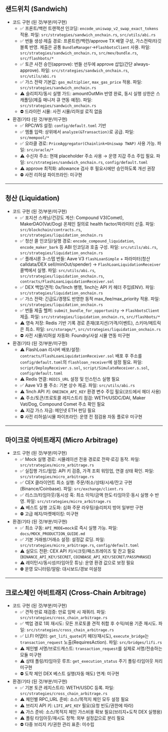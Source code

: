 ## **샌드위치 (Sandwich)**

- 코드 구현 (된 것/부분/미구현)
  - ✅ 프론트/백런 트랜잭션 인코딩: `encode_uniswap_v2_swap_exact_tokens` 적용. 파일: `src/strategies/sandwich_onchain.rs`, `src/utils/abi.rs`
  - ✅ 번들 생성·제출 경로: 프론트런/백런/approve TX 배열 구성, 가스전략/타깃블록 반영. 제출은 공통 `BundleManager`→`FlashbotsClient` 사용. 파일: `src/strategies/sandwich_onchain.rs`, `src/mev/bundle.rs`, `src/flashbots/*`
  - ✅ 토큰 사전 승인(approve): 번들 선두에 approve 삽입(간단 always-approve). 파일: `src/strategies/sandwich_onchain.rs`, `src/utils/abi.rs`
  - ✅ 가스 전략 기본값: `gas_multiplier`, `max_gas_price` 적용. 파일: `src/strategies/sandwich_onchain.rs`
  - ⚠️ 슬리피지/동시 실행 가드: amountOutMin 반영 완료, 동시 실행 상한은 스캐폴딩(제출 매니저 큐 연동 예정). 파일: `src/strategies/sandwich_onchain.rs`
  - ⛔ 드라이런 시뮬: 사전 시뮬/리허설 로직 없음
- 환경/기타 (된 것/부분/미구현)
  - ✅ RPC/WS 설정: `config/default.toml` 기반
  - ✅ 멤풀 입력: 상위에서 `analyze(&Transaction)`로 공급. 파일: `src/mempool/*`
  - ✅ 오라클 경로: `PriceAggregator(Chainlink+Uniswap TWAP)` 사용 가능. 파일: `src/oracle/*`
  - ⚠️ 수신자 주소: 현재 placeholder 주소 사용 → 운영 지갑 주소 주입 필요. 파일: `src/strategies/sandwich_onchain.rs`, `config/default.toml`
  - ⚠️ approve 최적화: allowance 검사 후 필요시에만 승인하도록 개선 권장
  - ⛔ 사전 리허설 파이프라인: 미구현

---

## **청산 (Liquidation)**

- 코드 구현 (된 것/부분/미구현)
  - ✅ 포지션 스캐닝/건강도 계산: Compound V3(Comet), MakerDAO(Vat/Dog) 온체인 질의로 health factor/파라미터 산출. 파일: `src/blockchain/contracts.rs`, `src/strategies/liquidation_onchain.rs`
  - ✅ 청산 콜 인코딩/실행 경로: `encode_compound_liquidation`, `encode_maker_bark` 등 ABI 인코딩과 호출 구성. 파일: `src/utils/abi.rs`, `src/strategies/liquidation_onchain.rs`
  - ✅ 플래시론 3-스텝 번들: Aave V3 `flashLoanSimple` + 파라미터(청산 calldata/DEX sell/minOut/spender) → `FlashLoanLiquidationReceiver` 콜백에서 실행. 파일: `src/utils/abi.rs`, `src/strategies/liquidation_onchain.rs`, `contracts/FlashLoanLiquidationReceiver.sol`
  - ✅ DEX 백업/견적: 0x/1inch 병행, 1inch는 API 키 헤더 주입(ENV). 파일: `src/strategies/liquidation_onchain.rs`
  - ✅ 가스 전략: 긴급도/경쟁도 반영한 동적 max_fee/max_priority 적용. 파일: `src/strategies/liquidation_onchain.rs`
  - ✅ 번들 제출 헬퍼: `submit_bundle_for_opportunity` → `FlashbotsClient` 제출. 파일: `src/strategies/liquidation_onchain.rs`, `src/flashbots/*`
  - ⚠️ 영속 저장: Redis 기반 기록 경로 존재(포지션/가격/이벤트), 스키마/메트릭은 최소. 파일: `src/storage/*`, `src/strategies/liquidation_onchain.rs`
  - ⛔ 사전 시뮬/리허설 자동화: Foundry/사설 시뮬 연동 미구현
- 환경/기타 (된 것/부분/미구현)
  - ⚠️ FlashLoan 리시버 배포/설정: `contracts/FlashLoanLiquidationReceiver.sol` 배포 후 주소를 `config/default.toml`의 `flashloan_receiver`에 설정 필요. 파일: `script/DeployReceiver.s.sol`, `script/SimulateReceiver.s.sol`, `config/default.toml`
  - ⚠️ Redis 연결: `REDIS_URL` 설정 및 인스턴스 실행 필요
  - ✅ Aave V3 풀 주소: 기본 상수 제공. 파일: `src/utils/abi.rs`
  - ⚠️ 1inch API 키: `ONEINCH_API_KEY` 환경 변수 주입 필요(코드에서 헤더 사용)
  - ⚠️ 주소/토큰/프로토콜 레지스트리 점검: WETH/USDC/DAI, Maker Vat/Dog, Compound Comet 주소 확인 필요
  - ⚠️ 지갑 가스 자금: 메인넷 ETH 펀딩 필요
  - ⛔ 사전 리허설/시뮬 파이프라인: 운영 전 점검용 자동 플로우 미구현

---

## **마이크로 아비트래지 (Micro Arbitrage)**

- 코드 구현 (된 것/부분/미구현)
  - ✅ Mock 실행 경로: 시뮬레이션 전용 경로로 전략·로깅 동작. 파일: `src/strategies/micro_arbitrage.rs`
  - ✅ 실집행 가드/웜업: API 키 검증, 가격 조회 워밍업, 연결 상태 확인. 파일: `src/strategies/micro_arbitrage.rs`
  - ✅ CEX 클라이언트 최소 실행: 주문/취소/상태/시세/잔고 구현(Binance/Coinbase). 파일: `src/exchange/client.rs`
  - ✅ 리스크/타임아웃/동시성 훅: 최소 이익/금액 한도·타임아웃·동시 실행 수 반영. 파일: `src/strategies/micro_arbitrage.rs`
  - ⚠️ 베스트 실행 고도화: 심화 주문 라우팅/슬리피지 방어 일부만 구현
  - ⛔ 고급 헤지/마켓메이킹: 미구현
- 환경/기타 (된 것/부분/미구현)
  - ✅ 최소 구동: `API_MODE=mock`로 즉시 실행 가능. 파일: `docs/MOCK_PRODUCTION_GUIDE.md`
  - ✅ 기본 거래쌍/거래소 설정: 설정값 로딩. 파일: `src/strategies/micro_arbitrage.rs`, `config/default.toml`
  - ⚠️ 실모드 전환: CEX API 키/시크릿/패스프레이즈 및 잔고 필요 (`BINANCE_API_KEY/SECRET`, `COINBASE_API_KEY/SECRET/PASSPHRASE`)
  - ⚠️ 레이턴시/동시성/타임아웃 튜닝: 운영 환경 값으로 보정 필요
  - ⛔ 운영 모니터링/알람: 대시보드/경보 미설정

---

## **크로스체인 아비트래지 (Cross-Chain Arbitrage)**

- 코드 구현 (된 것/부분/미구현)
  - ✅ 견적·만료 재검증: 만료 임박 시 재쿼리. 파일: `src/strategies/cross_chain_arbitrage.rs`
  - ✅ 백업 경로 1회 재시도: 모든 프로토콜 견적 취합 후 수익/비용 기준 재시도. 파일: `src/strategies/cross_chain_arbitrage.rs`
  - ✅ LI.FI 어댑터: `get_lifi_quote`(키 헤더/재시도), `execute_bridge`는 `transaction_request` 노출(RequiresAction). 파일: `src/bridges/lifi.rs`
  - ⚠️ 체인별 서명/브로드캐스트: `transaction_request`를 실제로 서명/전송하는 모듈 미구현
  - ⚠️ 상태 폴링/타임아웃 루프: `get_execution_status` 주기 폴링·타임아웃 처리 미구현
  - ⛔ 도착 체인 DEX 베스트 실행(자동 매도) 연계: 미구현
- 환경/기타 (된 것/부분/미구현)
  - ✅ 기본 토큰 레지스트리: WETH/USDC 등록. 파일: `src/strategies/cross_chain_arbitrage.rs`
  - ⚠️ 체인별 RPC_URL 준비: 소스/목적지 체인 모두 설정 필요
  - ⚠️ 브리지 API 키: `LIFI_API_KEY` 필요(요청 빈도/권한에 따라)
  - ⚠️ 가스 준비: 소스/목적지 체인 가스비용 확보 필요(브리지+도착 DEX 실행용)
  - ⚠️ 폴링 타임아웃/재시도 정책: 외부 설정값으로 분리 필요
  - ⛔ 다중 브리지 키/권한 관리 표준: 미수립
